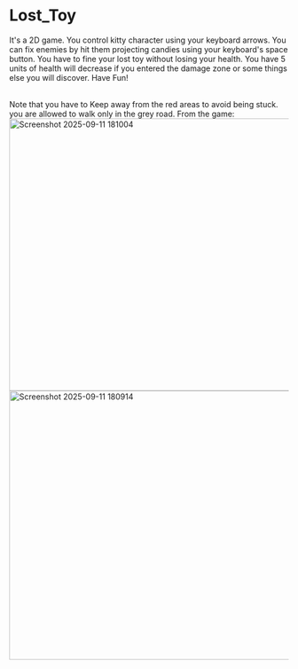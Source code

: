 # Lost_Toy
It's a 2D game. You control kitty character using your keyboard arrows. You can fix enemies by hit them projecting candies using your keyboard's space button. You have to fine your lost toy without losing your health. You have 5 units of health will decrease if you entered the damage zone or some things else you will discover. Have Fun! 

<br>
Note that you have to Keep away from the red areas to avoid being stuck. you are allowed to walk only in the grey road. 
From the game:
<img width="792" height="491" alt="Screenshot 2025-09-11 181004" src="https://github.com/user-attachments/assets/bd646d6f-fbf6-4570-945c-5e6bdcaf2179" />
<img width="808" height="485" alt="Screenshot 2025-09-11 180914" src="https://github.com/user-attachments/assets/2a706a28-3430-49f8-83db-9b919c238a1c" />

